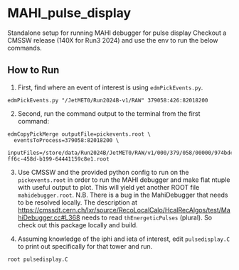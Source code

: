 # MAHI_pulse_display
Standalone setup for running MAHI debugger for pulse display
Checkout a CMSSW release (140X for Run3 2024) and use the env to run the below commands.

## How to Run

1. First, find where an event of interest is using `edmPickEvents.py`.

```
edmPickEvents.py "/JetMET0/Run2024B-v1/RAW" 379058:426:82018200
```

2. Second, run the command output to the terminal from the first command:

```
edmCopyPickMerge outputFile=pickevents.root \
  eventsToProcess=379058:82018200 \
  inputFiles=/store/data/Run2024B/JetMET0/RAW/v1/000/379/058/00000/974bdcae-ff6c-458d-b199-64441159c8e1.root
```

3. Use CMSSW and the provided python config to run on the `pickevents.root` in order to run the MAHI debugger and make flat ntuple with useful output to plot. This will yield yet another ROOT file `mahidebugger.root`. N.B. There is a bug in the MahiDebugger that needs to be resolved locally. The description at https://cmssdt.cern.ch/lxr/source/RecoLocalCalo/HcalRecAlgos/test/MahiDebugger.cc#L368 needs to read `thEnergeticPulses` (plural). So check out this package locally and build.

5. Assuming knowledge of the iphi and ieta of interest, edit `pulsedisplay.C` to print out specifically for that tower and run.

```
root pulsedisplay.C
```
